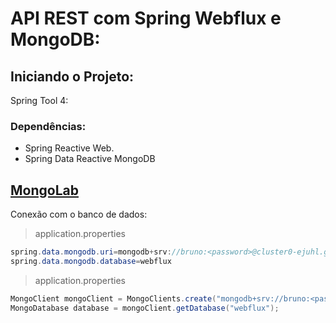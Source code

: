 # API REST com Spring Webflux e MongoDB:

## Iniciando o Projeto:

Spring Tool 4:

### Dependências:

* Spring Reactive Web. 
* Spring Data Reactive MongoDB

## [MongoLab](https://mlab.com/login/)

Conexão com o banco de dados:

> application.properties
~~~JAVA
spring.data.mongodb.uri=mongodb+srv://bruno:<password>@cluster0-ejuhl.gcp.mongodb.net/webflux?retryWrites=true&w=majority
spring.data.mongodb.database=webflux
~~~

> application.properties
~~~JAVA
MongoClient mongoClient = MongoClients.create("mongodb+srv://bruno:<password>@cluster0-ejuhl.gcp.mongodb.net/webflux?retryWrites=true&w=majority");
MongoDatabase database = mongoClient.getDatabase("webflux");
~~~

